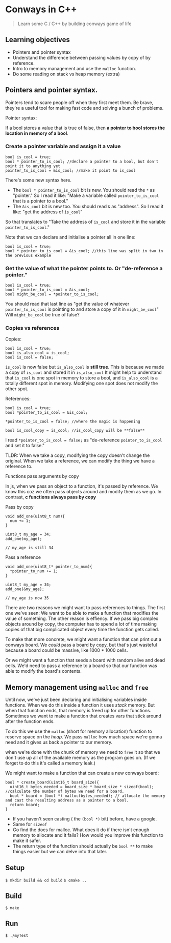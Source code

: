 # Conways in C++ 

> Learn some C / C++ by building conways game of life

## Learning objectives

- Pointers and pointer syntax
- Understand the difference between passing values by copy of by reference. 
- Intro to memory management and use the `malloc` function.
- Do some reading on stack vs heap memory (extra)

## Pointers and pointer syntax.

Pointers tend to scare people off when they first meet them. Be brave, they're a useful tool for making fast code and solving a bunch of problems.

Pointer syntax:

If a bool stores a value that is true of false, then **a pointer to bool stores the location in memory of a bool**.

### Create a pointer variable and assign it a value

```
bool is_cool = true;
bool * pointer_to_is_cool; //declare a pointer to a bool, but don't point it to anything yet 
pointer_to_is_cool = &is_cool; //make it point to is_cool
```

There's some new syntax here. 

- The `bool * pointer_to_is_cool` bit is new. You should read the `*` as "pointer." So I read it like: "Make a variable called `pointer_to_is_cool` that is a pointer to a bool."
- The `&is_cool` bit is new too. You should read `&` as "address". So I read it like: "get the address of `is_cool`"

So that translates to "Take the address of `is_cool` and store it in the variable `pointer_to_is_cool`."

Note that we can declare and initialise a pointer all in one line:

```
bool is_cool = true;
bool * pointer_to_is_cool = &is_cool; //this line was split in two in the previous example
```

### Get the value of what the pointer points to. Or "de-reference a pointer."

```
bool is_cool = true;
bool * pointer_to_is_cool = &is_cool;
bool might_be_cool = *pointer_to_is_cool;
```

You should read that last line as "get the value of whatever `pointer_to_is_cool` is pointing to and store a copy of it in `might_be_cool`"
Will `might_be_cool` be true of false? 

### Copies vs references

Copies:

```
bool is_cool = true;
bool is_also_cool = is_cool;
bool is_cool = false; 
```
`is_cool` is now false but `is_also_cool` is **still true**. This is because we made a copy of `is_cool` and stored it in `is_also_cool`
It might help to understand that `is_cool` is one spot in memory to store a bool, and `is_also_cool` is a totally different spot in memory.
Modifying one spot does not modify the other spot.


References:

```
bool is_cool = true;
bool *pointer_to_is_cool = &is_cool;

*pointer_to_is_cool = false; //where the magic is happening 

bool is_cool_copy = is_cool; //is_cool_copy will be **false**
```
I read `*pointer_to_is_cool = false;` as "de-reference `pointer_to_is_cool` and set it to false."

TLDR: When we take a copy, modifying the copy doesn't change the original. When we take a reference, we can modify the thing we have a reference to.


Functions pass arguments by copy

In js, when we pass an object to a function, it's passed by reference. We know this coz we often pass objects around and modify them as we go.
In contrast, **c functions always pass by copy**

Pass by copy

```
void add_one(uint8_t num){
  num += 1;
}

uint8_t my_age = 34;
add_one(my_age);

// my_age is still 34

```

Pass a reference
```
void add_one(uint8_t* pointer_to_num){
  *pointer_to_num += 1;
}

uint8_t my_age = 34;
add_one(&my_age);

// my_age is now 35
```

There are two reasons we might want to pass references to things. The first one we've seen: We want to be able to make a function that modifies the value of something.
The other reason is effiency. If we pass big complex objects around by copy, the computer has to spend a lot of time making copies of that big complicated object every time the function gets called.

To make that more concrete, we might want a function that can print out a conways board. We _could_ pass a board by copy, but that's just wasteful because a board could be massive, like 1000 * 1000 cells.

Or we might want a function that seeds a board with random alive and dead cells. We'd need to pass a reference to a board so that our function was able to modify the board's contents.

## Memory management using `malloc` and `free`

Until now, we've just been declaring and initialising variables inside functions. When we do this inside a function it uses _stack_ memory. But when that function ends, that memory is freed up for other functions. Sometimes we want to make a function that creates vars that stick around after the function ends.

To do this we use the `malloc` (short for memory allocation) function to reserve space on the _heap_. We pass `malloc` how much space we're gonna need and it gives us back a pointer to our memory.  

when we're done with the chunk of memory we need to `free` it so that we don't use up all of the available memory as the program goes on. (If we forget to do this it's called a memory leak.)

We might want to make a function that can create a new conways board:

```
bool * create_board(uint16_t board_size){
  uint16_t bytes_needed = board_size * board_size * sizeof(bool); //calculate the number of bytes we need for a board.
  bool * board = (bool *) malloc(bytes_needed); // allocate the memory and cast the resulting address as a pointer to a bool.
  return board;
}
```

- If you haven't seen casting ( the `(bool *)` bit) before, have a google. 
- Same for `sizeof`
- Go find the docs for malloc. What does it do if there isn't enough memory to allocate and it fails? How would you improve this function to make it safer.
- The return type of the function should actually be `bool **` to make things easier but we can delve into that later.


## Setup

`$ mkdir build && cd build`
`$ cmake ..`

## Build

`$ make`

## Run

`$ ./myTest`

